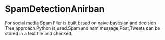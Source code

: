 # SpamDetectionAnirban
For social media Spam Filer is built based on naive bayesian and decision Tree approach.Python is used.Spam and ham message,Post,Tweets can be stored in a text file and checked.
